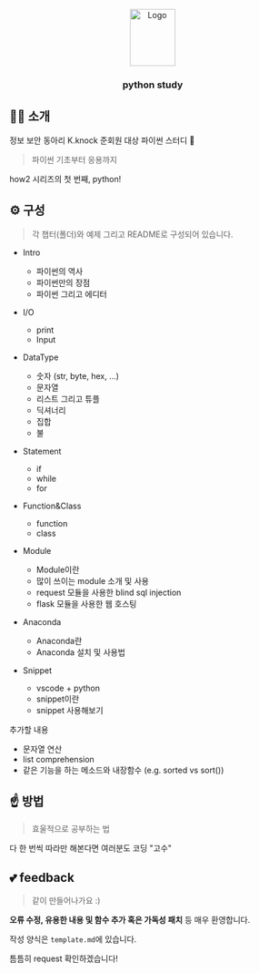 <!-- PROJECT LOGO -->
<br />
<div align="center">
  <a href="https://github.com/x-xnocx/python">
    <img src="https://github.com/x-xnocx/python/blob/main/img/logo.png" alt="Logo" width="80" height="100">
  </a>

<h3 align="center">python study</h3>
</div>

## 👨‍💻 소개

정보 보안 동아리 K.knock 준회원 대상 파이썬 스터디 📖

> 파이썬 기초부터 응용까지

how2 시리즈의 첫 번째, python!

## ⚙️ 구성

> 각 챕터(폴더)와 예제 그리고 README로 구성되어 있습니다.

- Intro

  - 파이썬의 역사
  - 파이썬만의 장점
  - 파이썬 그리고 에디터

- I/O

  - print
  - Input

- DataType

  - 숫자 (str, byte, hex, ...)
  - 문자열
  - 리스트 그리고 튜플
  - 딕셔너리
  - 집합
  - 불

- Statement

  - if
  - while
  - for

- Function&Class

  - function
  - class

- Module

  - Module이란
  - 많이 쓰이는 module 소개 및 사용
  - request 모듈을 사용한 blind sql injection
  - flask 모듈을 사용한 웹 호스팅

- Anaconda

  - Anaconda란
  - Anaconda 설치 및 사용법

- Snippet

  - vscode + python
  - snippet이란
  - snippet 사용해보기

추가할 내용

- 문자열 연산
- list comprehension
- 같은 기능을 하는 메소드와 내장함수 (e.g. sorted vs sort())

## ☝️ 방법

> 효울적으로 공부하는 법

다 한 번씩 따라만 해본다면 여러분도 코딩 "고수"

## 💕 feedback

> 같이 만들어나가요 :)

**오류 수정, 유용한 내용 및 함수 추가 혹은 가독성 패치** 등 매우 환영합니다.

작성 양식은 `template.md`에 있습니다.

틈틈히 request 확인하겠습니다!

